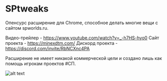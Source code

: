 # SPtweaks

Опенсурс расширение для Chrome, способное делать многие вещи с сайтом spworlds.ru.

Видео-трейлер - https://www.youtube.com/watch?v=_-h7HS-hyo0
Сайт проекта - https://minexdtm.com/
Дискорд проекта - https://discord.com/invite/RbNCXnc4PA

Расширение не имеет никакой коммерческой цели и создано лишь как помощь игрокам проектов #СП.




![alt text](https://media.discordapp.net/attachments/708742470057328671/997164478124798012/-2.png?width=1015&height=571)
